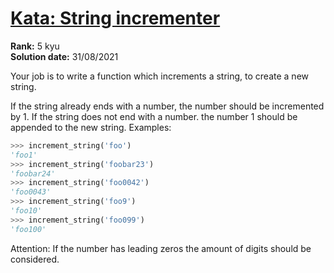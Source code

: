 # [Kata: String incrementer](https://www.codewars.com/kata/54a91a4883a7de5d7800009c)

**Rank:** 5 kyu  
**Solution date:** 31/08/2021

Your job is to write a function which increments a string, to create a new string.

If the string already ends with a number, the number should be incremented by 1.
If the string does not end with a number. the number 1 should be appended to the new string.
Examples:
```python
>>> increment_string('foo')
'foo1'
>>> increment_string('foobar23')
'foobar24'
>>> increment_string('foo0042')
'foo0043'
>>> increment_string('foo9')
'foo10'
>>> increment_string('foo099')
'foo100'
```

Attention: If the number has leading zeros the amount of digits should be considered.